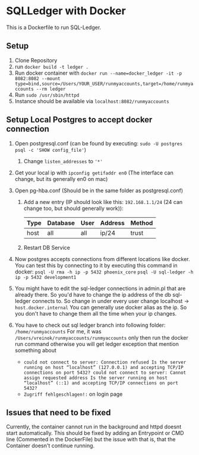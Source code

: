 # SQLLedger with Docker
This is a Dockerfile to run SQL-Ledger.

 
## Setup
1. Clone Repository
2. run `docker build -t ledger .`
3. Run docker container with `docker run --name=docker_ledger -it -p 8082:8082 --mount type=bind,source=/Users/YOUR_USER/runmyaccounts,target=/home/runmyaccounts --rm ledger`
4. Run `sudo /usr/sbin/httpd`
5. Instance should be available via `localhost:8082/runmyaccounts`

## Setup Local Postgres to accept docker connection
1. Open postgresql.conf (can be found by executing: `sudo -U postgres psql -c 'SHOW config_file'`)
    1. Change `listen_addresses` to `'*'`
2. Get your local ip with `ipconfig getifaddr en0` (The interface can change, but its generally en0 on mac)
3. Open pg-hba.conf (Should be in the same folder as postgresql.conf)
    1. Add a new entry (IP should look like this: `192.168.1.1/24` (24 can change too, but should generally work)):  
    
         | Type    | Database    | User    | Address    | Method    |
         | ------ | ---------- | ------ | --------- |-------- |
         | host | all      | all  | ip/24   | trust  |

     2. Restart DB Service

4. Now postgres accepts connections from different locations like docker.
   You can test this by connecting to it by executing this command in docker:
   `psql -U rma -h ip -p 5432 phoenix_core`
   `psql -U sql-ledger -h ip -p 5432 development1`

5. You might have to edit the sql-ledger connections in admin.pl that are already there. 
   So you'd have to change the ip address of the db sql-ledger connects to.
   So change in under every user change localhost -> `host.docker.internal`
   You can generally use docker alias as the ip.
   So you don't have to change them all the time when your ip changes.

6. You have to check out sql ledger branch into following folder: `/home/runmyaccounts`
   For me, it was `/Users/vreinok/runmyaccounts/runmyaccounts` only then run the docker run command otherwise 
   you will get ledger exception that mention something about  
    - `could not connect to server: Connection refused
      Is the server running on host “localhost” (127.0.0.1) and accepting
      TCP/IP connections on port 5432?
      could not connect to server: Cannot assign requested address
      Is the server running on host “localhost” (::1) and accepting
      TCP/IP connections on port 5432?`
    - `Zugriff fehlgeschlagen!:` on login page

## Issues that need to be fixed
Currently, the container cannot run in the background and httpd doesnt start automatically.
This should be fixed by adding an Entrypoint or CMD line (Commented in the DockerFile) 
but the issue with that is, that the Container doesn't continue running.
